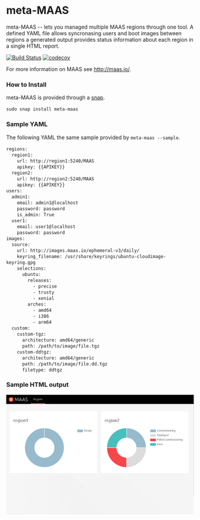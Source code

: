 # meta-MAAS
meta-MAAS -- lets you managed multiple MAAS
regions through one tool. A defined YAML file allows syncronasing users and
boot images between regions a generated output provides status information
about each region in a single HTML report.

[![Build Status](https://travis-ci.org/maas/meta-maas.svg?branch=master)](https://travis-ci.org/maas/meta-maas) [![codecov](https://codecov.io/gh/maas/meta-maas/branch/master/graph/badge.svg)](https://codecov.io/gh/maas/meta-maas)

For more information on MAAS see http://maas.io/.

### How to Install
meta-MAAS is provided through a [snap](http://snapcraft.io).
```
sudo snap install meta-maas
```

### Sample YAML
The following YAML the same sample provided by `meta-maas --sample`.
```
regions:
  region1:
    url: http://region1:5240/MAAS
    apikey: {{APIKEY}}
  region2:
    url: http://region2:5240/MAAS
    apikey: {{APIKEY}}
users:
  admin1:
    email: admin1@localhost
    password: password
    is_admin: True
  user1:
    email: user1@localhost
    password: password
images:
  source:
    url: http://images.maas.io/ephemeral-v3/daily/
    keyring_filename: /usr/share/keyrings/ubuntu-cloudimage-keyring.gpg
    selections:
      ubuntu:
        releases:
          - precise
          - trusty
          - xenial
        arches:
          - amd64
          - i386
          - arm64
  custom:
    custom-tgz:
      architecture: amd64/generic
      path: /path/to/image/file.tgz
    custom-ddtgz:
      architecture: amd64/generic
      path: /path/to/image/file.dd.tgz
      filetype: ddtgz
```

### Sample HTML output
![Meta MAAS](/setup/meta-maas.png)
